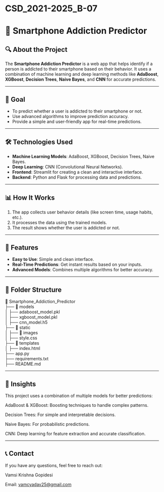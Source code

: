# CSD_2021-2025_B-07
# 📱 Smartphone Addiction Predictor  

## 🔍 About the Project  
The **Smartphone Addiction Predictor** is a web app that helps identify if a person is addicted to their smartphone based on their behavior. It uses a combination of machine learning and deep learning methods like **AdaBoost**, **XGBoost**, **Decision Trees**, **Naive Bayes**, and **CNN** for accurate predictions.  

---

## 🎯 Goal  
- To predict whether a user is addicted to their smartphone or not.  
- Use advanced algorithms to improve prediction accuracy.  
- Provide a simple and user-friendly app for real-time predictions.  

---

## 🛠️ Technologies Used  
- **Machine Learning Models**: AdaBoost, XGBoost, Decision Trees, Naive Bayes.  
- **Deep Learning**: CNN (Convolutional Neural Networks).  
- **Frontend**: Streamlit for creating a clean and interactive interface.  
- **Backend**: Python and Flask for processing data and predictions.  

---

## 📊 How It Works  
1. The app collects user behavior details (like screen time, usage habits, etc.).  
2. It processes the data using the trained models.  
3. The result shows whether the user is addicted or not.  

---

## 🚀 Features  
- **Easy to Use**: Simple and clean interface.  
- **Real-Time Predictions**: Get instant results based on your inputs.  
- **Advanced Models**: Combines multiple algorithms for better accuracy.  

---

## 📂 Folder Structure  

📁 Smartphone_Addiction_Predictor  
├── 📁 models  
│   ├── adaboost_model.pkl  
│   ├── xgboost_model.pkl  
│   ├── cnn_model.h5  
├── 📁 static  
│   ├── 📁 images  
│   ├── style.css  
├── 📁 templates  
│   ├── index.html  
├── app.py  
├── requirements.txt  
├── README.md

---
## 🧠 Insights

This project uses a combination of multiple models for better predictions:

AdaBoost & XGBoost: Boosting techniques to handle complex patterns.

Decision Trees: For simple and interpretable decisions.

Naive Bayes: For probabilistic predictions.

CNN: Deep learning for feature extraction and accurate classification.



---

## 📞 Contact

If you have any questions, feel free to reach out:

Vamsi Krishna Gopidesi

Email: vamcyadav25@gmail.com
